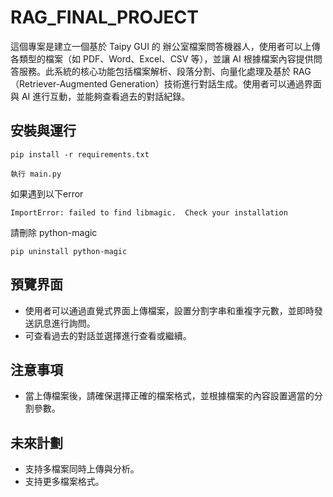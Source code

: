# RAG_FINAL_PROJECT #

這個專案是建立一個基於 Taipy GUI 的 辦公室檔案問答機器人，使用者可以上傳各類型的檔案（如 PDF、Word、Excel、CSV 等），並讓 AI 根據檔案內容提供問答服務。此系統的核心功能包括檔案解析、段落分割、向量化處理及基於 RAG（Retriever-Augmented Generation）技術進行對話生成。使用者可以通過界面與 AI 進行互動，並能夠查看過去的對話紀錄。

## 安裝與運行

```
pip install -r requirements.txt
```

```
執行 main.py
```

如果遇到以下error

```
ImportError: failed to find libmagic.  Check your installation
```

請刪除 python-magic

```
pip uninstall python-magic
```

## 預覽界面

* 使用者可以通過直覺式界面上傳檔案，設置分割字串和重複字元數，並即時發送訊息進行詢問。
* 可查看過去的對話並選擇進行查看或繼續。

## 注意事項

* 當上傳檔案後，請確保選擇正確的檔案格式，並根據檔案的內容設置適當的分割參數。

## 未來計劃

* 支持多檔案同時上傳與分析。
* 支持更多檔案格式。